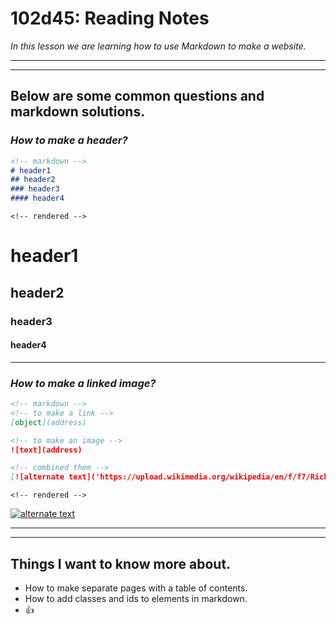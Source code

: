 # **102d45: Reading Notes**

*In this lesson we are learning how to use Markdown to make a website.*
  
---
---
## **Below are some common questions and markdown solutions.**

### *How to make a header?*

```markdown
<!-- markdown -->
# header1
## header2
### header3
#### header4
```
`<!-- rendered -->`
# header1
## header2
### header3
#### header4

---
### *How to make a linked image?*

```markdown
<!-- markdown -->
<!-- to make a link -->
[object](address)

<!-- to make an image -->
![text](address)

<!-- combined them -->
[![alternate text]('https://upload.wikimedia.org/wikipedia/en/f/f7/RickRoll.png')]('https://en.wikipedia.org/wiki/Rickrolling')
```

`<!-- rendered -->`

[![alternate text](https://upload.wikimedia.org/wikipedia/en/f/f7/RickRoll.png)](https://en.wikipedia.org/wiki/Rickrolling)


---
---
## Things I want to know more about.
* How to make separate pages with a table of contents.
* How to add classes and ids to elements in markdown.
* :+1:
